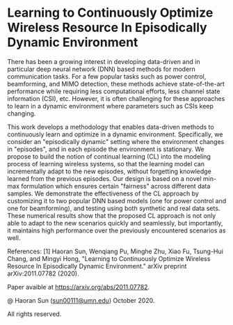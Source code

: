 # Learning to Continuously Optimize Wireless Resource In Episodically Dynamic Environment

There has been a growing interest in developing data-driven and in particular deep neural network (DNN) based methods for modern communication tasks. For a few popular tasks such as power control, beamforming, and MIMO detection, these methods achieve state-of-the-art performance while requiring less computational efforts, less channel state information (CSI), etc.  However, it is often challenging for these approaches to learn in a dynamic environment where parameters such as CSIs keep changing. 

This work develops a methodology that enables data-driven methods to continuously learn and optimize in a dynamic environment. Specifically, we consider an "episodically dynamic" setting where the environment changes in "episodes", and in each episode the environment is stationary.  We propose to build the notion of continual learning (CL) into the modeling process of learning wireless systems, so that the learning model can incrementally adapt to the new episodes, without forgetting knowledge learned from the previous episodes. Our design is based on a novel min-max formulation which ensures certain "fairness"  across different data samples. We demonstrate the effectiveness of the CL approach by customizing it to two popular DNN based models (one for power control and one for beamforming), and testing using both synthetic and real data sets.  These numerical results show that the proposed CL approach is not only able to adapt to the new scenarios quickly and seamlessly, but importantly, it maintains high performance over the previously encountered scenarios as well. 




References: [1] Haoran Sun, Wenqiang Pu, Minghe Zhu,  Xiao Fu, Tsung-Hui Chang, and Mingyi Hong, "Learning to Continuously Optimize Wireless Resource In Episodically Dynamic Environment." arXiv preprint arXiv:2011.07782 (2020).

Paper avaible at https://arxiv.org/abs/2011.07782.

@ Haoran Sun (sun00111@umn.edu) October 2020.

All rights reserved.

